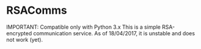 # RSAComms
IMPORTANT: Compatible only with Python 3.x
This is a simple RSA-encrypted communication service. As of 18/04/2017, it is unstable and does not work (yet).
